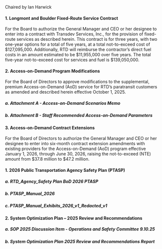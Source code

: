Chaired by Ian Harwick

#### 1. Longmont and Boulder Fixed-Route Service Contract

For the Board to authorize the General Manager and CEO or her designee to enter into a contract with Transdev Services, Inc., for the provision of fixed-route services as described herein. This contract is for three years, with two one-year options for a total of five years, at a total not-to-exceed cost of $127,095,000. Additionally, RTD will reimburse the contractor’s direct fuel costs in an amount estimated to be $11,955,000 over five years. The total five-year not-to-exceed cost for services and fuel is $139,050,000.

#### 2. Access-on-Demand Program Modifications

For the Board of Directors to approve modifications to the supplemental, premium Access-on-Demand (AoD) service for RTD’s paratransit customers as amended and described herein effective October 1, 2025.

##### a. Attachment A - Access-on-Demand Scenarios Memo

##### b. Attachment B - Staff Recommended Access-on-Demand Parameters

#### 3. Access-on-Demand Contract Extensions

For the Board of Directors to authorize the General Manager and CEO or her designee to enter into six-month contract extension amendments with existing providers for the Access-on-Demand (AoD) program effective January 1, 2026, through June 30, 2026, raising the not-to-exceed (NTE) amount from $37.8 million to $47.2 million.

#### 1. 2026 Public Transportation Agency Safety Plan (PTASP)

##### a. RTD_Agency_Safety Plan BoD 2026 PTASP

##### b. PTASP_Manual_2026

##### c. PTASP_Manual_Exhibits_2026_v1_Redacted_v1

#### 2. System Optimization Plan – 2025 Review and Recommendations

##### a. SOP 2025 Discussion Item - Operations and Safety Committee 9.10.25

##### b. System Optimization Plan 2025 Review and Recommendations Report